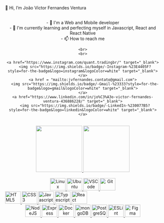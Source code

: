 ## <div align="center">
  👋 Hi, I’m João Victor Fernandes Ventura
</div>

<br>

  <div align="center">
    - 🥇 I'm a Web and Mobile developer <br>
    - 🎯 I'm currently learning and perfecting myself in Javascript, React and React Native <br>
    - 📫 How to reach me
  
    <br>
    <br>
  
    <a href="https://www.instagram.com/quant.tradingbr/" target="_blank">
      <img src="https://img.shields.io/badge/-Instagram-%23E4405F?style=for-the-badge&logo=instagram&logoColor=white" target="_blank">
    </a>
    <a href = "mailto:jvfernandes.contato@gmail.com">
      <img src="https://img.shields.io/badge/-Gmail-%23333?style=for-the-badge&logo=gmail&logoColor=white" target="_blank">
    </a>
    <a href="https://www.linkedin.com/in/jo%C3%A3o-victor-fernandes-ventura-436886228/" target="_blank">
      <img src="https://img.shields.io/badge/-LinkedIn-%230077B5?style=for-the-badge&logo=linkedin&logoColor=white" target="_blank">
    </a>
  </div>
  
  ##

<div align="center">
  <a href="https://github.com/JvFern4ndes">
  <img height="150em" src="https://github-readme-stats.vercel.app/api?username=JvFern4ndes&show_icons=true&theme=white&include_all_commits=true&count_private=true"/>
  <img height="150em" src="https://github-readme-stats.vercel.app/api/top-langs/?username=JvFern4ndes&layout=compact&langs_count=7&theme=white"/>
</div><br>
  
  <div align="center">
    <img alt="Linux" height="40" width="50" src="https://cdn.jsdelivr.net/gh/devicons/devicon/icons/linux/linux-plain.svg" />
    <img alt="Ubuntu" height="40" width="50" src="https://cdn.jsdelivr.net/gh/devicons/devicon/icons/ubuntu/ubuntu-plain.svg" />
    <img alt="VSCode" height="40" width="50" src="https://cdn.jsdelivr.net/gh/devicons/devicon/icons/vscode/vscode-plain.svg" />
    <img alt="Git" height="40" width="50" src="https://cdn.jsdelivr.net/gh/devicons/devicon/icons/git/git-original.svg" />
  </div>
  
  </div align="center">
    <img alt="HTML5" height="40" width="50" src="https://cdn.jsdelivr.net/gh/devicons/devicon/icons/html5/html5-original.svg" />
    <img alt="CSS3" height="40" width="50" src="https://cdn.jsdelivr.net/gh/devicons/devicon/icons/css3/css3-original.svg" />
    <img alt="Javascript" height="40" width="50" src="https://cdn.jsdelivr.net/gh/devicons/devicon/icons/javascript/javascript-original.svg" />
    <img alt="Typescript" height="40" width="50" src="https://cdn.jsdelivr.net/gh/devicons/devicon/icons/typescript/typescript-plain.svg" />
    <img alt="React" height="40" width="50" src="https://cdn.jsdelivr.net/gh/devicons/devicon/icons/react/react-original.svg" />
  </div>
  
  <div align="center">
    <img alt="NodeJS" height="40" width="50" src="https://cdn.jsdelivr.net/gh/devicons/devicon/icons/nodejs/nodejs-original.svg" />
    <img alt="Express" height="40" width="50" src="https://cdn.jsdelivr.net/gh/devicons/devicon/icons/express/express-original.svg" />
    <img alt="Docker" height="40" width="50" src="https://cdn.jsdelivr.net/gh/devicons/devicon/icons/docker/docker-plain-wordmark.svg" />
    <img alt="mongoDB" height="40" width="50" src="https://cdn.jsdelivr.net/gh/devicons/devicon/icons/mongodb/mongodb-plain-wordmark.svg" />
    <img alt="PostgreSQL" height="40" width="50" src="https://cdn.jsdelivr.net/gh/devicons/devicon/icons/postgresql/postgresql-plain-wordmark.svg" />
    <img alt="ESLint" height="40" width="50" src="https://cdn.jsdelivr.net/gh/devicons/devicon/icons/eslint/eslint-original-wordmark.svg" />
    <img alt="Figma" height="40" width="50" src="https://cdn.jsdelivr.net/gh/devicons/devicon/icons/figma/figma-original.svg" />
  </div>
